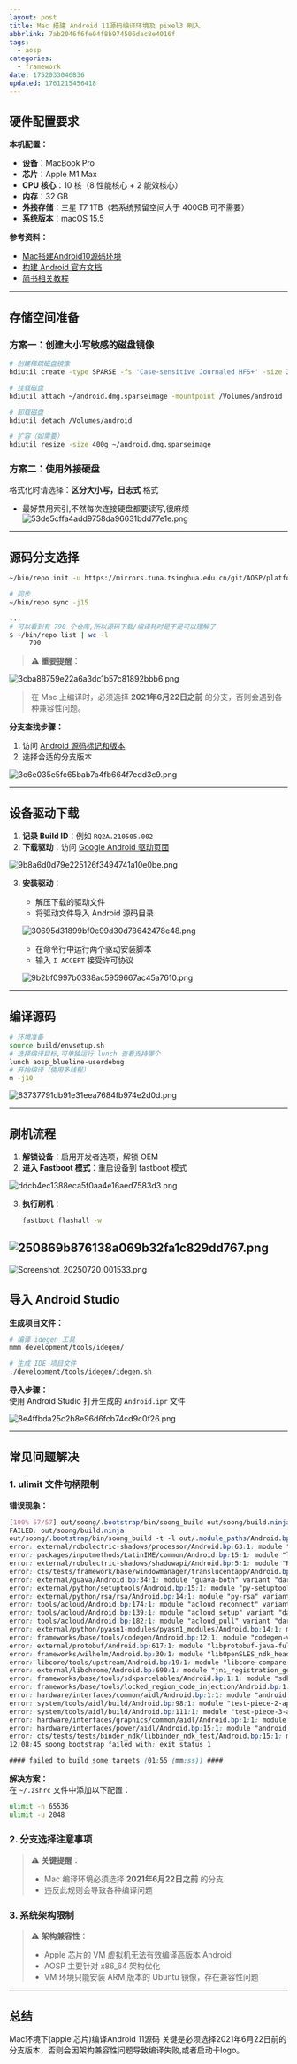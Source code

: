 ```yaml
---
layout: post
title: Mac 搭建 Android 11源码编译环境及 pixel3 刷入
abbrlink: 7ab2046f6fe04f8b974506dac8e4016f
tags:
  - aosp
categories:
  - framework
date: 1752033046836
updated: 1761215456418
---
```


## 硬件配置要求

**本机配置：**

- **设备**：MacBook Pro
- **芯片**：Apple M1 Max
- **CPU 核心**：10 核（8 性能核心 + 2 能效核心）
- **内存**：32 GB
- **外接存储**：三星 T7 1TB（若系统预留空间大于 400GB,可不需要）
- **系统版本**：macOS 15.5

**参考资料：**

- [Mac搭建Android10源码环境](https://blog.csdn.net/weixin_45056333/article/details/132316267)
- [构建 Android 官方文档](https://source.android.com/docs/setup/build/building?hl=zh-cn)
- [简书相关教程](https://www.jianshu.com/p/df0dcc935cca)

***

## 存储空间准备

### 方案一：创建大小写敏感的磁盘镜像

```bash
# 创建稀疏磁盘镜像
hdiutil create -type SPARSE -fs 'Case-sensitive Journaled HFS+' -size 350g ~/android.dmg

# 挂载磁盘
hdiutil attach ~/android.dmg.sparseimage -mountpoint /Volumes/android

# 卸载磁盘
hdiutil detach /Volumes/android

# 扩容（如需要）
hdiutil resize -size 400g ~/android.dmg.sparseimage
```

### 方案二：使用外接硬盘

格式化时请选择：**区分大小写，日志式** 格式

- 最好禁用索引,不然每次连接硬盘都要读写,很麻烦\
  ![53de5cffa4add9758da96631bdd77e1e.png](/resources/c85809bc8fb745e4ae0668fc04e82bd0.png)

***

## 源码分支选择

```bash
~/bin/repo init -u https://mirrors.tuna.tsinghua.edu.cn/git/AOSP/platform/manifest -b android-11.0.0_r36

# 同步
~/bin/repo sync -j15

...
# 可以看到有 790 个仓库,所以源码下载/编译耗时是不是可以理解了
$ ~/bin/repo list | wc -l 
     790

```

> ⚠️ **重要提醒**：

![3cba88759e22a6a3dc1b57c81892bbb6.png](/resources/e2e2db729a084cc48788ead6bbe72e2e.png)

> 在 Mac 上编译时，必须选择 **2021年6月22日之前** 的分支，否则会遇到各种兼容性问题。

**分支查找步骤：**

1. 访问 [Android 源码标记和版本](https://source.android.com/docs/setup/reference/build-numbers?hl=zh-cn#source-code-tags-and-builds)
2. 选择合适的分支版本

![3e6e035e5fc65bab7a4fb664f7edd3c9.png](/resources/374983889f3d4cd892516b7e7c6828b7.png)

***

## 设备驱动下载

1. **记录 Build ID**：例如 `RQ2A.210505.002`
2. **下载驱动**：访问 [Google Android 驱动页面](https://developers.google.com/android/drivers?hl=zh-cn)

![9b8a6d0d79e225126f3494741a10e0be.png](/resources/4f2b21e07d7841ce81a6a6446a99bb9b.png)

3. **安装驱动**：

   - 解压下载的驱动文件
   - 将驱动文件导入 Android 源码目录

   ![30695d31899bf0e99d30d78642478e48.png](/resources/a9c5415554ab4748aaab455b8a60597d.png)

   - 在命令行中运行两个驱动安装脚本
   - 输入 `I ACCEPT` 接受许可协议

   ![9b2bf0997b0338ac5959667ac45a7610.png](/resources/1b8fcdf14e3d462ea255a9535130eced.png)

***

## 编译源码

```bash
# 环境准备
source build/envsetup.sh
# 选择编译目标,可单独运行 lunch 查看支持哪个
lunch aosp_blueline-userdebug 
# 开始编译（使用多线程）
m -j10
```

![83737791db91e31eea7684fb974e2d0d.png](/resources/2114469e03304aebb5b59baf6e3f0cce.png)

***

## 刷机流程

1. **解锁设备**：启用开发者选项，解锁 OEM
2. **进入 Fastboot 模式**：重启设备到 fastboot 模式

![ddcb4ec1388eca5f0aa4e16aed7583d3.png](/resources/8f22857cfd914a838f377b0daa037eed.png)

3. **执行刷机**：

   ```bash
   fastboot flashall -w
   ```

## ![250869b876138a069b32fa1c829dd767.png](/resources/cd8d5beede7149c1aeb2cc6debdfb284.png)

![Screenshot\_20250720\_001533.png](/resources/d907103418024e67a971ade054570029.png)

## 导入 Android Studio

**生成项目文件：**

```bash
# 编译 idegen 工具
mmm development/tools/idegen/

# 生成 IDE 项目文件
./development/tools/idegen/idegen.sh
```

**导入步骤：**\
使用 Android Studio 打开生成的 `Android.ipr` 文件

![8e4ffbda25c2b8e96d6fcb74cd9c0f26.png](/resources/a9213fdf2a6a403e8d89a5deeebe59d1.png)

***

## 常见问题解决

### 1. ulimit 文件句柄限制

**错误现象：**

```css
[100% 57/57] out/soong/.bootstrap/bin/soong_build out/soong/build.ninja
FAILED: out/soong/build.ninja
out/soong/.bootstrap/bin/soong_build -t -l out/.module_paths/Android.bp.list -b out/soong -n out -d out/soong/build.ninja.d -globFile out/soong/.bootstrap/build-globs.ninja -o out/soong/build.ninja Android.bp
error: external/robolectric-shadows/processor/Android.bp:63:1: module "Robolectric_processor_tests_resources": glob: open /Volumes/android/Android11/external/robolectric-shadows/processor/src/test/resources/mock-source/org/robolectric/shadow: too many open files
error: packages/inputmethods/LatinIME/common/Android.bp:15:1: module "latinime-common" variant "darwin_common": glob: open /Volumes/android/Android11/packages/inputmethods/LatinIME/common/src: too many open files
error: external/robolectric-shadows/shadowapi/Android.bp:5:1: module "Robolectric_shadowapi" variant "darwin_common": glob: open /Volumes/android/Android11/external/robolectric-shadows/shadowapi/src/main/java: too many open files
error: cts/tests/framework/base/windowmanager/translucentapp/Android.bp:15:1: module "cts-wm-translucent-app": glob: open /Volumes/android/Android11/cts/tests/framework/base/windowmanager/translucentapp/src/android/server: too many open files
error: external/guava/Android.bp:34:1: module "guava-both" variant "darwin_common": glob: fcntl: too many open files
error: external/python/setuptools/Android.bp:15:1: module "py-setuptools" variant "darwin_x86_64_PY2": glob: open /Volumes/android/Android11/external/python/setuptools/pkg_resources/_vendor: too many open files
error: external/python/rsa/rsa/Android.bp:14:1: module "py-rsa" variant "darwin_x86_64_PY2": doesn't have any source files!
error: tools/acloud/Android.bp:174:1: module "acloud_reconnect" variant "darwin_x86_64_PY2": doesn't have any source files!
error: tools/acloud/Android.bp:139:1: module "acloud_setup" variant "darwin_x86_64_PY2": doesn't have any source files!
error: tools/acloud/Android.bp:182:1: module "acloud_pull" variant "darwin_x86_64_PY2": doesn't have any source files!
error: external/python/pyasn1-modules/pyasn1_modules/Android.bp:14:1: module "py-pyasn1-modules" variant "darwin_x86_64_PY2": doesn't have any source files!
error: frameworks/base/tools/codegen/Android.bp:12:1: module "codegen-version-info" variant "darwin_common": glob: fcntl: too many open files
error: external/protobuf/Android.bp:617:1: module "libprotobuf-java-full" variant "darwin_common": glob: fcntl: too many open files
error: frameworks/wilhelm/Android.bp:30:1: module "libOpenSLES_ndk_headers": srcs ["include/SLES/**/*.h"] matched zero files
error: libcore/tools/upstream/Android.bp:19:1: module "libcore-compare-upstreams" variant "darwin_common": glob: fcntl: too many open files
error: external/libchrome/Android.bp:690:1: module "jni_registration_generator" variant "darwin_x86_64_PY2": glob: fcntl: too many open files
error: frameworks/base/tools/sdkparcelables/Android.bp:1:1: module "sdkparcelables" variant "darwin_common": glob: fcntl: too many open files
error: frameworks/base/tools/locked_region_code_injection/Android.bp:1:1: module "lockedregioncodeinjection" variant "darwin_common": glob: fcntl: too many open files
error: hardware/interfaces/common/aidl/Android.bp:1:1: module "android.hardware.common-api" (created by module "android.hardware.common_interface"): glob: open /Volumes/android/Android11/hardware/interfaces/common/aidl/aidl_api/android.hardware.common/current: too many open files
error: system/tools/aidl/build/Android.bp:98:1: module "test-piece-2-api" (created by module "test-piece-2_interface"): glob: open /Volumes/android/Android11/system/tools/aidl/build/aidl_api/test-piece-2/current: too many open files
error: system/tools/aidl/build/Android.bp:111:1: module "test-piece-3-api" (created by module "test-piece-3_interface"): glob: fcntl: too many open files
error: hardware/interfaces/graphics/common/aidl/Android.bp:1:1: module "android.hardware.graphics.common-api" (created by module "android.hardware.graphics.common_interface"): glob: open /Volumes/android/Android11/hardware/interfaces/graphics/common/aidl/aidl_api/android.hardware.graphics.common/current: too many open files
error: hardware/interfaces/power/aidl/Android.bp:15:1: module "android.hardware.power-api" (created by module "android.hardware.power_interface"): glob: fcntl: too many open files
error: cts/tests/tests/binder_ndk/libbinder_ndk_test/Android.bp:15:1: module "libbinder_ndk_test_interface-api" (created by module "libbinder_ndk_test_interface_interface"): glob: open /Volumes/android/Android11/cts/tests/tests/binder_ndk/libbinder_ndk_test/aidl_api/libbinder_ndk_test_interface/current: too many open files
12:08:45 soong bootstrap failed with: exit status 1

#### failed to build some targets (01:55 (mm:ss)) ####
```

**解决方案：**\
在 `~/.zshrc` 文件中添加以下配置：

```bash
ulimit -n 65536
ulimit -u 2048
```

### 2. 分支选择注意事项

> ⚠️ **关键提醒**：
>
> - Mac 编译环境必须选择 **2021年6月22日之前** 的分支
> - 违反此规则会导致各种编译问题

### 3. 系统架构限制

> ⚠️ **架构兼容性**：
>
> - Apple 芯片的 VM 虚拟机无法有效编译高版本 Android
> - AOSP 主要针对 x86\_64 架构优化
> - VM 环境只能安装 ARM 版本的 Ubuntu 镜像，存在兼容性问题

***

## 总结

Mac环境下(apple 芯片)编译Android 11源码 关键是必须选择2021年6月22日前的分支版本，否则会因架构兼容性问题导致编译失败,或者启动卡logo。
